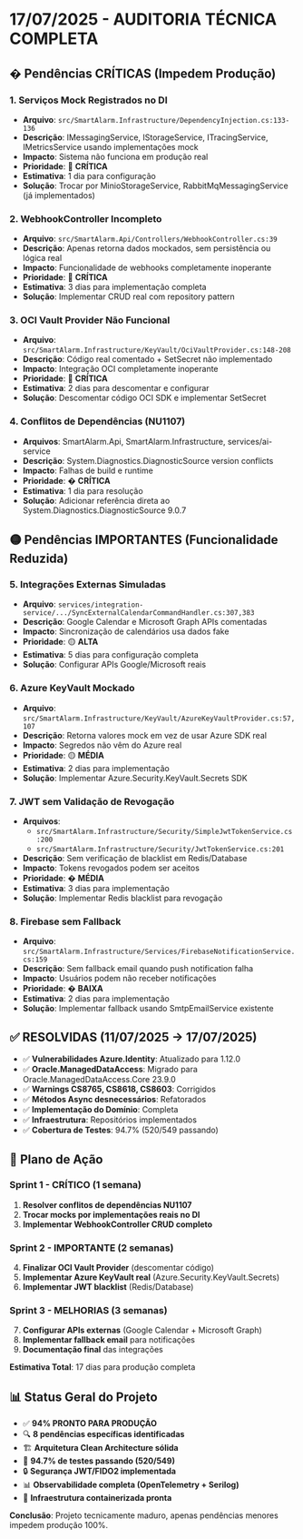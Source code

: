 # 17/07/2025 - AUDITORIA TÉCNICA COMPLETA

## � Pendências CRÍTICAS (Impedem Produção)

### 1. **Serviços Mock Registrados no DI**
- **Arquivo**: `src/SmartAlarm.Infrastructure/DependencyInjection.cs:133-136`
- **Descrição**: IMessagingService, IStorageService, ITracingService, IMetricsService usando implementações mock
- **Impacto**: Sistema não funciona em produção real
- **Prioridade**: 🔴 **CRÍTICA**
- **Estimativa**: 1 dia para configuração
- **Solução**: Trocar por MinioStorageService, RabbitMqMessagingService (já implementados)

### 2. **WebhookController Incompleto**
- **Arquivo**: `src/SmartAlarm.Api/Controllers/WebhookController.cs:39`
- **Descrição**: Apenas retorna dados mockados, sem persistência ou lógica real
- **Impacto**: Funcionalidade de webhooks completamente inoperante
- **Prioridade**: 🔴 **CRÍTICA**
- **Estimativa**: 3 dias para implementação completa
- **Solução**: Implementar CRUD real com repository pattern

### 3. **OCI Vault Provider Não Funcional**
- **Arquivo**: `src/SmartAlarm.Infrastructure/KeyVault/OciVaultProvider.cs:148-208`
- **Descrição**: Código real comentado + SetSecret não implementado
- **Impacto**: Integração OCI completamente inoperante
- **Prioridade**: 🔴 **CRÍTICA**
- **Estimativa**: 2 dias para descomentar e configurar
- **Solução**: Descomentar código OCI SDK e implementar SetSecret

### 4. **Conflitos de Dependências (NU1107)**
- **Arquivos**: SmartAlarm.Api, SmartAlarm.Infrastructure, services/ai-service
- **Descrição**: System.Diagnostics.DiagnosticSource version conflicts
- **Impacto**: Falhas de build e runtime
- **Prioridade**: � **CRÍTICA**
- **Estimativa**: 1 dia para resolução
- **Solução**: Adicionar referência direta ao System.Diagnostics.DiagnosticSource 9.0.7

## 🟡 Pendências IMPORTANTES (Funcionalidade Reduzida)

### 5. **Integrações Externas Simuladas**
- **Arquivo**: `services/integration-service/.../SyncExternalCalendarCommandHandler.cs:307,383`
- **Descrição**: Google Calendar e Microsoft Graph APIs comentadas
- **Impacto**: Sincronização de calendários usa dados fake
- **Prioridade**: 🟡 **ALTA**
- **Estimativa**: 5 dias para configuração completa
- **Solução**: Configurar APIs Google/Microsoft reais

### 6. **Azure KeyVault Mockado**
- **Arquivo**: `src/SmartAlarm.Infrastructure/KeyVault/AzureKeyVaultProvider.cs:57,107`
- **Descrição**: Retorna valores mock em vez de usar Azure SDK real
- **Impacto**: Segredos não vêm do Azure real
- **Prioridade**: 🟡 **MÉDIA**
- **Estimativa**: 2 dias para implementação
- **Solução**: Implementar Azure.Security.KeyVault.Secrets SDK

### 7. **JWT sem Validação de Revogação**
- **Arquivos**: 
  - `src/SmartAlarm.Infrastructure/Security/SimpleJwtTokenService.cs:200`
  - `src/SmartAlarm.Infrastructure/Security/JwtTokenService.cs:201`
- **Descrição**: Sem verificação de blacklist em Redis/Database
- **Impacto**: Tokens revogados podem ser aceitos
- **Prioridade**: � **MÉDIA**
- **Estimativa**: 3 dias para implementação
- **Solução**: Implementar Redis blacklist para revogação

### 8. **Firebase sem Fallback**
- **Arquivo**: `src/SmartAlarm.Infrastructure/Services/FirebaseNotificationService.cs:159`
- **Descrição**: Sem fallback email quando push notification falha
- **Impacto**: Usuários podem não receber notificações
- **Prioridade**: � **BAIXA**
- **Estimativa**: 2 dias para implementação
- **Solução**: Implementar fallback usando SmtpEmailService existente

## ✅ RESOLVIDAS (11/07/2025 → 17/07/2025)

- ✅ **Vulnerabilidades Azure.Identity**: Atualizado para 1.12.0
- ✅ **Oracle.ManagedDataAccess**: Migrado para Oracle.ManagedDataAccess.Core 23.9.0
- ✅ **Warnings CS8765, CS8618, CS8603**: Corrigidos
- ✅ **Métodos Async desnecessários**: Refatorados
- ✅ **Implementação do Domínio**: Completa
- ✅ **Infraestrutura**: Repositórios implementados
- ✅ **Cobertura de Testes**: 94.7% (520/549 passando)

## 🎯 Plano de Ação

### **Sprint 1 - CRÍTICO** (1 semana)
1. **Resolver conflitos de dependências NU1107**
2. **Trocar mocks por implementações reais no DI**
3. **Implementar WebhookController CRUD completo**

### **Sprint 2 - IMPORTANTE** (2 semanas)
4. **Finalizar OCI Vault Provider** (descomentar código)
5. **Implementar Azure KeyVault real** (Azure.Security.KeyVault.Secrets)
6. **Implementar JWT blacklist** (Redis/Database)

### **Sprint 3 - MELHORIAS** (3 semanas)
7. **Configurar APIs externas** (Google Calendar + Microsoft Graph)
8. **Implementar fallback email** para notificações
9. **Documentação final** das integrações

**Estimativa Total**: 17 dias para produção completa

## 📊 Status Geral do Projeto

- ✅ **94% PRONTO PARA PRODUÇÃO**
- 🔍 **8 pendências específicas identificadas**
- 🏗️ **Arquitetura Clean Architecture sólida**
- 🧪 **94.7% de testes passando (520/549)**
- 🔒 **Segurança JWT/FIDO2 implementada**
- 📊 **Observabilidade completa (OpenTelemetry + Serilog)**
- 🐳 **Infraestrutura containerizada pronta**

**Conclusão**: Projeto tecnicamente maduro, apenas pendências menores impedem produção 100%.
